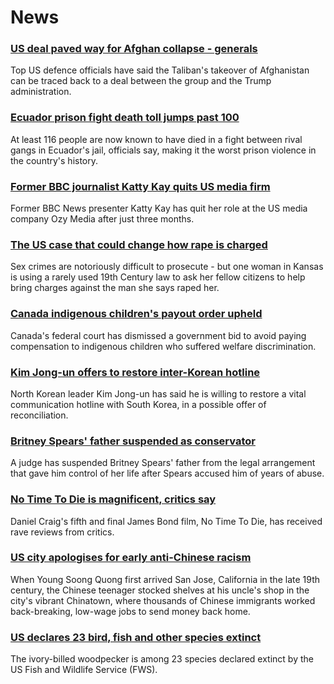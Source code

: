 # News
### [US deal paved way for Afghan collapse - generals](https://www.bbc.com/news/world-us-canada-58738953)
Top US defence officials have said the Taliban's takeover of Afghanistan can be traced back to a deal between the group and the Trump administration. 
### [Ecuador prison fight death toll jumps past 100](https://www.bbc.com/news/world-latin-america-58733202)
At least 116 people are now known to have died in a fight between rival gangs in Ecuador's jail, officials say, making it the worst prison violence in the country's history.
### [Former BBC journalist Katty Kay quits US media firm](https://www.bbc.com/news/business-58742251)
Former BBC News presenter Katty Kay has quit her role at the US media company Ozy Media after just three months. 
### [The US case that could change how rape is charged](https://www.bbc.com/news/world-us-canada-58729321)
Sex crimes are notoriously difficult to prosecute - but one woman in Kansas is using a rarely used 19th Century law to ask her fellow citizens to help bring charges against the man she says raped her. 
### [Canada indigenous children's payout order upheld](https://www.bbc.com/news/world-us-canada-58743775)
Canada's federal court has dismissed a government bid to avoid paying compensation to indigenous children who suffered welfare discrimination.
### [Kim Jong-un offers to restore inter-Korean hotline](https://www.bbc.com/news/world-asia-58744150)
North Korean leader Kim Jong-un has said he is willing to restore a vital communication hotline with South Korea, in a possible offer of reconciliation. 
### [Britney Spears' father suspended as conservator](https://www.bbc.com/news/world-us-canada-58742331)
A judge has suspended Britney Spears' father from the legal arrangement that gave him control of her life after Spears accused him of years of abuse.
### [No Time To Die is magnificent, critics say](https://www.bbc.com/news/entertainment-arts-58718299)
Daniel Craig's fifth and final James Bond film, No Time To Die, has received rave reviews from critics.
### [US city apologises for early anti-Chinese racism](https://www.bbc.com/news/world-us-canada-58729097)
When Young Soong Quong first arrived San Jose, California in the late 19th century, the Chinese teenager stocked shelves at his uncle's shop in the city's vibrant Chinatown, where thousands of Chinese immigrants worked back-breaking, low-wage jobs to send money back home.
### [US declares 23 bird, fish and other species extinct](https://www.bbc.com/news/world-us-canada-58740362)
The ivory-billed woodpecker is among 23 species declared extinct by the US Fish and Wildlife Service (FWS).
